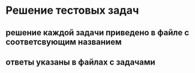 # Решение тестовых задач

## решение каждой задачи приведено в файле с соответсвующим названием

## ответы указаны в файлах с задачами
